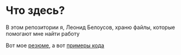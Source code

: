 # Что здесь?
В этом репозитории я, Леонид Белоусов, храню файлы, которые помогают мне найти работу

Вот мое [резюме](./Resume.pdf),
а вот [примеры кода](https://github.com/TheWind3/Ragtime.CodeSamples)
